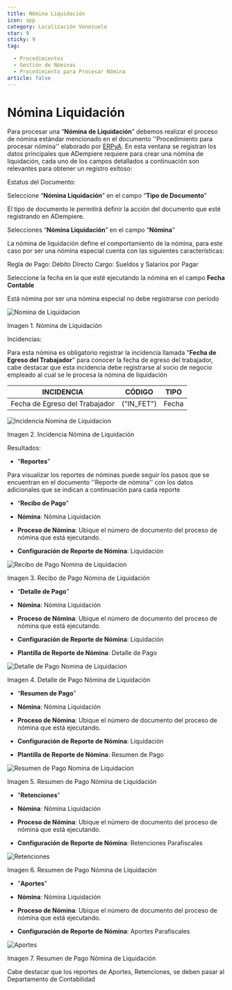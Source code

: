 ```yaml
---
title: Nómina Liquidación
icon: app
category: Localización Venezuela
star: 9
sticky: 9
tag:

  - Procedimientos
  - Gestión de Nóminas
  - Procedimiento para Procesar Nómina
article: false
---
```


**Nómina Liquidación**
========================

 Para procesar una “**Nómina de Liquidación**” debemos realizar el proceso de nómina estándar mencionado en el documento ''Procedimiento para procesar nómina'' elaborado por [ERPyA](http://erpya.com). En esta ventana se registran los datos principales que ADempiere requiere para crear una nómina de liquidación, cada uno de los campos detallados a continuación son relevantes para obtener un registro exitoso:

Estatus del Documento:

Seleccione “**Nómina Liquidación**” en el campo “**Tipo de Documento**”

El tipo de documento le permitirá definir la acción del documento que esté registrando en ADempiere.

Selecciones “**Nómina Liquidación**” en el campo “**Nómina**”

La nómina de liquidación define el comportamiento de la nómina, para este caso por ser una nómina especial cuenta con las siguientes características:

Regla de Pago: Débito Directo
Cargo: Sueldos y Salarios por Pagar

Seleccione la fecha en la que esté ejecutando la nómina en el campo **Fecha Contable**

Está nómina  por ser una nómina especial no debe registrarse con período

![Nomina de Liquidacion](/assets/img/docs/lve/procedures/payroll/procedures-to-process-payroll/resources/payrollsettlementprocess.png)

Imagen 1. Nómina de Liquidación

Incidencias:

Para esta nómina es obligatorio registrar la incidencia llamada "**Fecha de Egreso del Trabajador**" para conocer la fecha de egreso del trabajador, cabe destacar que esta incidencia debe registrarse al socio de negocio empleado al cual se le procesa la nómina de liquidación

|           **INCIDENCIA**                              |     **CÓDIGO**       |    **TIPO**    |
|-------------------------------------------------------|----------------------|----------------|
| Fecha de Egreso del Trabajador                        |     ("IN_FET")       |     Fecha      |

![Incidencia Nomina de Liquidacion](/assets/img/docs/lve/procedures/payroll/procedures-to-process-payroll/resources/incidencepayrollsettlement.png)

Imagen 2. Incidencia Nómina de Liquidación

Resultados:

- "**Reportes**"

Para visualizar los reportes de nóminas  puede seguir los pasos que se encuentran en el documento ''Reporte de nómina'' con los datos adicionales que se indican a continuación para cada reporte

- “**Recibo de Pago**”

- **Nómina**: Nómina Liquidación

- **Proceso de Nómina**: Ubique el número de documento del proceso de nómina que está ejecutando.

- **Configuración de Reporte de Nómina**: Liquidación

![Recibo de Pago Nomina de Liquidacion](/assets/img/docs/lve/procedures/payroll/procedures-to-process-payroll/resources/settlementreceipt.png)

Imagen 3. Recibo de Pago Nómina de Liquidación

- “**Detalle de Pago**”

- **Nómina**: Nómina Liquidación

- **Proceso de Nómina**: Ubique el número de documento del proceso de nómina que está ejecutando.

- **Configuración de Reporte de Nómina**: Liquidación

- **Plantilla de Reporte de Nómina**: Detalle de Pago

![Detalle de Pago Nomina de Liquidacion](/assets/img/docs/lve/procedures/payroll/procedures-to-process-payroll/resources/paymentdetail.png)

Imagen 4. Detalle de Pago Nómina de Liquidación

- “**Resumen de Pago**”

- **Nómina**: Nómina Liquidación

- **Proceso de Nómina**: Ubique el número de documento del proceso de nómina que está ejecutando.

- **Configuración de Reporte de Nómina**: Liquidación

- **Plantilla de Reporte de Nómina**: Resumen de Pago

![Resumen de Pago Nomina de Liquidacion](/assets/img/docs/lve/procedures/payroll/procedures-to-process-payroll/resources/paymentsummary.png)

Imagen 5. Resumen de Pago Nómina de Liquidación

- "**Retenciones**"

- **Nómina**: Nómina Liquidación

- **Proceso de Nómina**: Ubique el número de documento del proceso de nómina que está ejecutando.

- **Configuración de Reporte de Nómina**: Retenciones Parafiscales

![Retenciones](/assets/img/docs/lve/procedures/payroll/procedures-to-process-payroll/resources/withholdings.png)

Imagen 6. Resumen de Pago Nómina de Liquidación

- "**Aportes**"

- **Nómina**: Nómina Liquidación

- **Proceso de Nómina**: Ubique el número de documento del proceso de nómina que está ejecutando.

- **Configuración de Reporte de Nómina**: Aportes Parafiscales

![Aportes](/assets/img/docs/lve/procedures/payroll/procedures-to-process-payroll/resources/contributions.png)

Imagen 7. Resumen de Pago Nómina de Liquidación

Cabe destacar que los reportes de Aportes, Retenciones, se deben pasar al Departamento de Contabilidad
